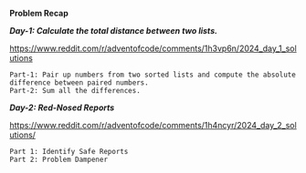 **Problem Recap**

***Day-1: Calculate the total distance between two lists.***

https://www.reddit.com/r/adventofcode/comments/1h3vp6n/2024_day_1_solutions

    Part-1: Pair up numbers from two sorted lists and compute the absolute difference between paired numbers.
    Part-2: Sum all the differences.

***Day-2: Red-Nosed Reports***

https://www.reddit.com/r/adventofcode/comments/1h4ncyr/2024_day_2_solutions/

    Part 1: Identify Safe Reports
    Part 2: Problem Dampener

